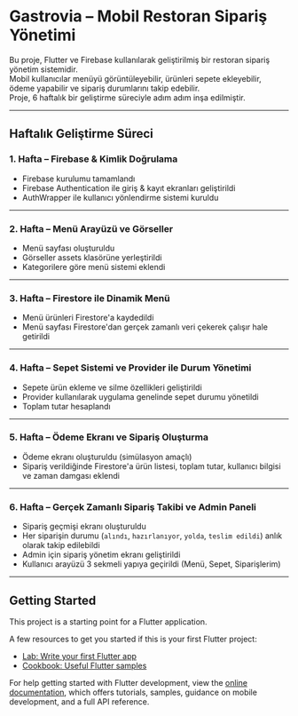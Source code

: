 # Gastrovia – Mobil Restoran Sipariş Yönetimi

Bu proje, Flutter ve Firebase kullanılarak geliştirilmiş bir restoran sipariş yönetim sistemidir.  
Mobil kullanıcılar menüyü görüntüleyebilir, ürünleri sepete ekleyebilir, ödeme yapabilir ve sipariş durumlarını takip edebilir.  
Proje, 6 haftalık bir geliştirme süreciyle adım adım inşa edilmiştir.

---

##  Haftalık Geliştirme Süreci

###  1. Hafta – Firebase & Kimlik Doğrulama
- Firebase kurulumu tamamlandı  
- Firebase Authentication ile giriş & kayıt ekranları geliştirildi  
- AuthWrapper ile kullanıcı yönlendirme sistemi kuruldu

---

### 2. Hafta – Menü Arayüzü ve Görseller
- Menü sayfası oluşturuldu  
- Görseller assets klasörüne yerleştirildi  
- Kategorilere göre menü sistemi eklendi

---

###  3. Hafta – Firestore ile Dinamik Menü
- Menü ürünleri Firestore'a kaydedildi  
- Menü sayfası Firestore'dan gerçek zamanlı veri çekerek çalışır hale getirildi

---

###  4. Hafta – Sepet Sistemi ve Provider ile Durum Yönetimi
- Sepete ürün ekleme ve silme özellikleri geliştirildi  
- Provider kullanılarak uygulama genelinde sepet durumu yönetildi  
- Toplam tutar hesaplandı

---

###  5. Hafta – Ödeme Ekranı ve Sipariş Oluşturma
- Ödeme ekranı oluşturuldu (simülasyon amaçlı)  
- Sipariş verildiğinde Firestore'a ürün listesi, toplam tutar, kullanıcı bilgisi ve zaman damgası eklendi

---

###  6. Hafta – Gerçek Zamanlı Sipariş Takibi ve Admin Paneli
- Sipariş geçmişi ekranı oluşturuldu  
- Her siparişin durumu (`alındı`, `hazırlanıyor`, `yolda`, `teslim edildi`) anlık olarak takip edilebildi  
- Admin için sipariş yönetim ekranı geliştirildi  
- Kullanıcı arayüzü 3 sekmeli yapıya geçirildi (Menü, Sepet, Siparişlerim)

  
-----------------------------------------------------------------------------------------------

## Getting Started

This project is a starting point for a Flutter application.

A few resources to get you started if this is your first Flutter project:

- [Lab: Write your first Flutter app](https://docs.flutter.dev/get-started/codelab)
- [Cookbook: Useful Flutter samples](https://docs.flutter.dev/cookbook)

For help getting started with Flutter development, view the
[online documentation](https://docs.flutter.dev/), which offers tutorials,
samples, guidance on mobile development, and a full API reference.
